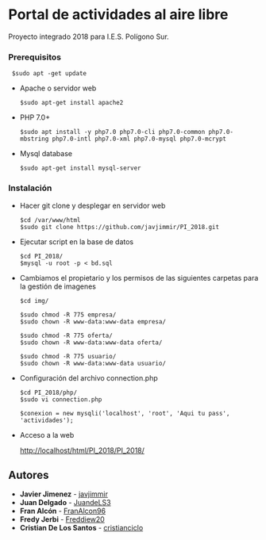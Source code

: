 # Portal de actividades al aire libre
Proyecto integrado 2018 para I.E.S. Polígono Sur.


### Prerequisitos

     $sudo apt -get update
   
 - Apache o servidor web
 
       $sudo apt-get install apache2
     
 - PHP 7.0+
 
       $sudo apt install -y php7.0 php7.0-cli php7.0-common php7.0-mbstring php7.0-intl php7.0-xml php7.0-mysql php7.0-mcrypt
 
 - Mysql database
 
       $sudo apt-get install mysql-server

### Instalación

- Hacer git clone y desplegar en servidor web

      $cd /var/www/html
      $sudo git clone https://github.com/javjimmir/PI_2018.git
  
- Ejecutar script en la base de datos

      $cd PI_2018/
      $mysql -u root -p < bd.sql
      
- Cambiamos el propietario y los permisos de las siguientes carpetas para la gestión de imagenes

      $cd img/

      $sudo chmod -R 775 empresa/
      $sudo chown -R www-data:www-data empresa/

      $sudo chmod -R 775 oferta/
      $sudo chown -R www-data:www-data oferta/

      $sudo chmod -R 775 usuario/
      $sudo chown -R www-data:www-data usuario/

- Configuración del archivo connection.php

      $cd PI_2018/php/
      $sudo vi connection.php   
      
      $conexion = new mysqli('localhost', 'root', 'Aqui tu pass', 'actividades');

- Acceso a la web

     [http://localhost/html/PI_2018/PI_2018/](http://localhost/html/PI_2018/PI_2018/)

## Autores

* **Javier Jimenez** - [javjimmir](https://github.com/javjimmir)
* **Juan Delgado** - [JuandeLS3](https://github.com/JuandeLS3)
* **Fran Alcón** - [FranAlcon96](https://github.com/FranAlcon96)
* **Fredy Jerbi** - [Freddiew20](https://github.com/Freddiew20)
* **Cristian De Los Santos** - [cristianciclo](https://github.com/cristianciclo)
